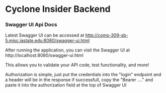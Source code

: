 # Cyclone Insider Backend

### Swagger UI Api Docs

Latest Swagger UI can be accessed at http://coms-309-sb-5.misc.iastate.edu:8080/swagger-ui.html

After running the application, you can visit the Swagger UI at http://localhost:8080/swagger-ui.html

This allows you to validate your API code, test functionality, and more!

Authorization is simple, just put the credentials into the "login" endpoint and a header will be in the response if successfull, copy the "Bearer ...." and paste it into the authorization field at the top of Swagger UI